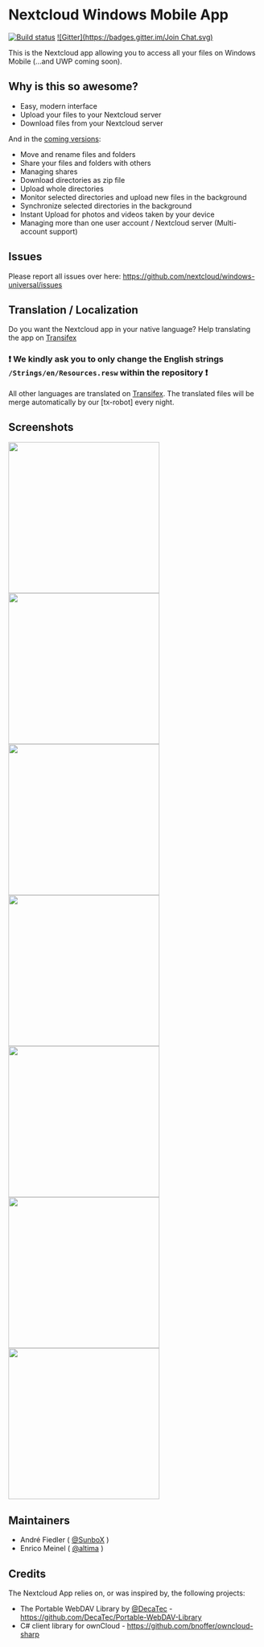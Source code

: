 # Nextcloud Windows Mobile App
[![Build status](https://ci.appveyor.com/api/projects/status/github/altima/nextcloud-app-uwp)](https://ci.appveyor.com/project/altima/nextcloud-app-uwp) [![Gitter](https://badges.gitter.im/Join Chat.svg)](https://gitter.im/Nextcloud-App-UWP/Lobby)

This is the Nextcloud app allowing you to access all your files on Windows Mobile (...and UWP coming soon).

## Why is this so awesome?

* Easy, modern interface
* Upload your files to your Nextcloud server
* Download files from your Nextcloud server

And in the [coming versions](https://github.com/nextcloud/windows-universal/milestones):

* Move and rename files and folders
* Share your files and folders with others
* Managing shares
* Download directories as zip file
* Upload whole directories
* Monitor selected directories and upload new files in the background
* Synchronize selected directories in the background
* Instant Upload for photos and videos taken by your device
* Managing more than one user account / Nextcloud server (Multi-account support)

## Issues

Please report all issues over here: https://github.com/nextcloud/windows-universal/issues

## Translation / Localization

Do you want the Nextcloud app in your native language? 
Help translating the app on [Transifex](https://www.transifex.com/nextcloud/nextcloud/windows-universal/)

### :exclamation: We kindly ask you to only change the English strings `/Strings/en/Resources.resw` within the repository  :exclamation:
All other languages are translated on [Transifex](https://www.transifex.com/nextcloud/nextcloud/windows-universal/). 
The translated files will be merge automatically by our [tx-robot] every night.

## Screenshots

<kbd><img src="https://raw.githubusercontent.com/SunboX/Nextcloud-App-UWP/master/resources/screenshots/en-us/login-screen_light.png" width="300"/></kbd>
<kbd><img src="https://raw.githubusercontent.com/SunboX/Nextcloud-App-UWP/master/resources/screenshots/en-us/screen-1_light.png" width="300"/></kbd>
<kbd><img src="https://raw.githubusercontent.com/SunboX/Nextcloud-App-UWP/master/resources/screenshots/en-us/screen-2_light.png" width="300"/></kbd>
<kbd><img src="https://raw.githubusercontent.com/SunboX/Nextcloud-App-UWP/master/resources/screenshots/en-us/screen-3_light.png" width="300"/></kbd>
<kbd><img src="https://raw.githubusercontent.com/SunboX/Nextcloud-App-UWP/master/resources/screenshots/en-us/screen-4_light.png" width="300"/></kbd>
<kbd><img src="https://raw.githubusercontent.com/SunboX/Nextcloud-App-UWP/master/resources/screenshots/en-us/screen-5_light.png" width="300"/></kbd>
<kbd><img src="https://raw.githubusercontent.com/SunboX/Nextcloud-App-UWP/master/resources/screenshots/en-us/screen-1_dark.png" width="300"/></kbd>

## Maintainers

* André Fiedler ( [@SunboX](https://github.com/SunboX) )
* Enrico Meinel ( [@altima](https://github.com/altima) )

## Credits

The Nextcloud App relies on, or was inspired by, the following projects:

* The Portable WebDAV Library by [@DecaTec](https://github.com/DecaTec) - https://github.com/DecaTec/Portable-WebDAV-Library
* C# client library for ownCloud - https://github.com/bnoffer/owncloud-sharp
